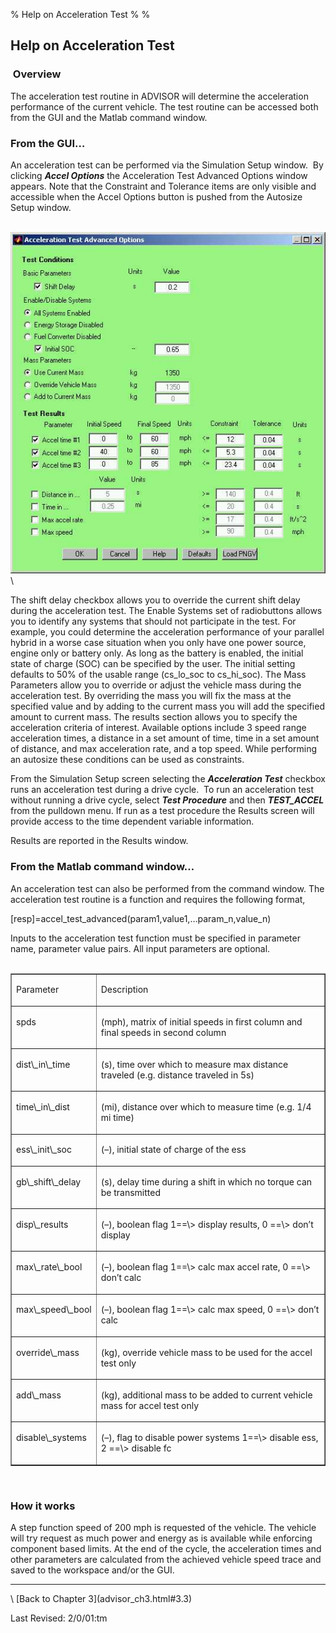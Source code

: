 % Help on Acceleration Test
% 
% 

<!DOCTYPE html public "-//w3c//dtd html 4.0 transitional//en">

Help on Acceleration Test
-------------------------

###  Overview

The acceleration test routine in ADVISOR will determine the acceleration
performance of the current vehicle. The test routine can be accessed
both from the GUI and the Matlab command window.

### From the GUI…

An acceleration test can be performed via the Simulation Setup window. 
By clicking <b>*Accel Options</b>* the Acceleration Test Advanced
Options window appears. Note that the Constraint and Tolerance items are
only visible and accessible when the Accel Options button is pushed from
the Autosize Setup window.

\
 ![](accel_test_fig1.jpg)\

The shift delay checkbox allows you to override the current shift delay
during the acceleration test. The Enable Systems set of radiobuttons
allows you to identify any systems that should not participate in the
test. For example, you could determine the acceleration performance of
your parallel hybrid in a worse case situation when you only have one
power source, engine only or battery only. As long as the battery is
enabled, the initial state of charge (SOC) can be specified by the
user. The initial setting defaults to 50% of the usable range
(cs\_lo\_soc to cs\_hi\_soc). The Mass Parameters allow you to override
or adjust the vehicle mass during the acceleration test. By overriding
the mass you will fix the mass at the specified value and by adding to
the current mass you will add the specified amount to current mass. The
results section allows you to specify the acceleration criteria of
interest. Available options include 3 speed range acceleration times, a
distance in a set amount of time, time in a set amount of distance, and
max acceleration rate, and a top speed. While performing an autosize
these conditions can be used as constraints.

From the Simulation Setup screen selecting the <b>*Acceleration
Test</b>* checkbox runs an acceleration test during a drive cycle.  To
run an acceleration test without running a drive cycle, select <b>*Test
Procedure</b>* and then <b>*TEST\_ACCEL</b>* from the pulldown menu. If
run as a test procedure the Results screen will provide access to the
time dependent variable information.

Results are reported in the Results window.

### From the Matlab command window…

An acceleration test can also be performed from the command window. The
acceleration test routine is a function and requires the following
format,

[resp]=accel\_test\_advanced(param1,value1,…param\_n,value\_n)

Inputs to the acceleration test function must be specified in parameter
name, parameter value pairs. All input parameters are optional.  \
  

<table border cellspacing="1" cellpadding="7" width="775">
<tr>
<td width="21%" valign="TOP">
<p>
Parameter

</td>
<td width="79%" valign="TOP">
<p>
Description

</td>
</tr>
<tr>
<td width="21%" valign="TOP">
<p>
spds

</td>
<td width="79%" valign="TOP">
<p>
(mph), matrix of initial speeds in first column and final speeds in
second column

</td>
</tr>
<tr>
<td width="21%" valign="TOP">
<p>
dist\_in\_time

</td>
<td width="79%" valign="TOP">
<p>
(s), time over which to measure max distance traveled (e.g. distance
traveled in 5s)

</td>
</tr>
<tr>
<td width="21%" valign="TOP">
<p>
time\_in\_dist

</td>
<td width="79%" valign="TOP">
<p>
(mi), distance over which to measure time (e.g. 1/4 mi time)

</td>
</tr>
<tr>
<td width="21%" valign="TOP">
<p>
ess\_init\_soc

</td>
<td width="79%" valign="TOP">
<p>
(–), initial state of charge of the ess

</td>
</tr>
<tr>
<td width="21%" valign="TOP">
<p>
gb\_shift\_delay

</td>
<td width="79%" valign="TOP">
<p>
(s), delay time during a shift in which no torque can be transmitted

</td>
</tr>
<tr>
<td width="21%" valign="TOP">
<p>
disp\_results

</td>
<td width="79%" valign="TOP">
<p>
(–), boolean flag 1==\> display results, 0 ==\> don’t display

</td>
</tr>
<tr>
<td width="21%" valign="TOP">
<p>
max\_rate\_bool

</td>
<td width="79%" valign="TOP">
<p>
(–), boolean flag 1==\> calc max accel rate, 0 ==\> don’t calc

</td>
</tr>
<tr>
<td width="21%" valign="TOP">
<p>
max\_speed\_bool

</td>
<td width="79%" valign="TOP">
<p>
(–), boolean flag 1==\> calc max speed, 0 ==\> don’t calc

</td>
</tr>
<tr>
<td width="21%" valign="TOP">
<p>
override\_mass

</td>
<td width="79%" valign="TOP">
<p>
(kg), override vehicle mass to be used for the accel test only

</td>
</tr>
<tr>
<td width="21%" valign="TOP">
<p>
add\_mass

</td>
<td width="79%" valign="TOP">
<p>
(kg), additional mass to be added to current vehicle mass for accel test
only

</td>
</tr>
<tr>
<td width="21%" valign="TOP">
<p>
disable\_systems

</td>
<td width="79%" valign="TOP">
<p>
(–), flag to disable power systems 1==\> disable ess, 2 ==\> disable fc

</td>
</tr>
</table>
 

### How it works

A step function speed of 200 mph is requested of the vehicle. The
vehicle will try request as much power and energy as is available while
enforcing component based limits. At the end of the cycle, the
acceleration times and other parameters are calculated from the achieved
vehicle speed trace and saved to the workspace and/or the GUI.

* * * * *

</p>
\
 [Back to Chapter 3](advisor_ch3.html#3.3)

Last Revised: 2/0/01:tm

